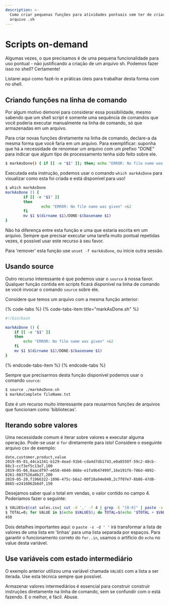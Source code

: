 ```yaml
---
description: >-
  Como criar pequenas funções para atividades pontuais sem ter de criar um
  arquivo .sh
---
```


# Scripts on-demand

Algumas vezes, o que precisamos é de uma pequena funcionalidade para uso pontual - não justificando a criação de um arquivo sh. Podemos fazer isso no shell? Certamente!

Listarei aqui como fazê-lo e práticas úteis para trabalhar desta forma com no shell.

## Criando funções na linha de comando

Por algum motivo demorei para considerar essa possibilidade, mesmo sabendo que um shell script é somente uma sequência de comandos que você poderia executar manualmente na linha de comando, só que armazenadas em um arquivo.

Para criar novas funções diretamente na linha de comando, declare-a da mesma forma que você faria em um arquivo. Para exemplificar: suponha que há a necessidade de renomear um arquivo com um prefixo "DONE" para indicar que algum tipo de processamento tenha sido feito sobre ele.

```bash
$ markAsDone() { if [[ -e "$1" ]]; then; echo "ERROR: No file name was given" >&2; fi; mv $1 $(dirname $1)/DONE-$(basename $1); }
```

Executada esta instrução, podemos usar o comando `which markAsDone` para visualizar como esta foi criada e está disponível para uso!

```bash
$ which markAsDone
markAsDone () {
        if [[ -e "$1" ]]
        then
                echo "ERROR: No file name was given" >&2
        fi
        mv $1 $(dirname $1)/DONE-$(basename $1)
}
```

Não há diferença entre esta função e uma que estaria escrita em um arquivo. Sempre que precisar executar uma tarefa muito pontual repetidas vezes, é possível usar este recurso à seu favor.

Para 'remover' esta função use `unset -f markAsDone`, ou inicie outra sessão.

## Usando source

Outro recurso interessante é que podemos usar o `source` à nossa favor. Qualquer função contida em scripts ficará disponível na linha de comando se você invocar o comando `source` sobre ele.

Considere que temos um arquivo com a mesma função anterior:

{% code-tabs %}
{% code-tabs-item title="markAsDone.sh" %}
```bash
#!/bin/bash

markAsDone () {
	if [[ -e "$1" ]]
	then
		echo "ERROR: No file name was given" >&2
	fi
	mv $1 $(dirname $1)/DONE-$(basename $1)
}
```
{% endcode-tabs-item %}
{% endcode-tabs %}

Sempre que precisarmos desta função disponível podemos usar o comando `source`:

```bash
$ source ./markAsDone.sh
$ markAsComplete fileName.txt
```

Este é um recurso muito interessante para reusarmos funções de arquivos que funcionam como 'bibliotecas'.

## Iterando sobre valores

Uma necessidade comum é iterar sobre valores e executar alguma operação. Pode-se usar o `for` diretamente para isto! Considere o eseguinte arquivo csv de exemplo:

```text
date,customer,product,value
2019-05-01,44ca1341-b129-4ead-91b6-cda4d7db1743,e0a8550f-59c2-48cb-88c3-ccf3ef5c13e7,100
2019-05-06,0aacdf97-e650-4840-868e-e1fa9b47499f,16e191f6-786d-4092-8261-0837526a8b27,200
2019-05-20,f1966322-1096-475c-b6a2-00f28a94e040,2c7f07e7-8b86-47d8-8665-e2416062b6df,150
```

Desejamos saber qual o total em vendas, o valor contido no campo 4. Poderíamos fazer o seguinte:

```bash
$ VALUES=$(cat sales.csv| cut -d ',' -f 4 | grep -E "[0-9]" | paste -s -d ' ')
$ TOTAL=0; for VALUE in $(echo $VALUES); do TOTAL=$(echo "$TOTAL + $VALUE" | bc); done; echo $TOTAL
450
```

Dois detalhes importantes aqui: o `paste -s -d ' '` irá transformar a lista de valores de uma lista em 'linhas' para uma lista separada por espaços. Para garantir o funcionamento correto do `for..in`, usamos o artifício do `echo` no value desta variável.

## Use variáveis com estado intermediário

O exemplo anterior utilizou uma variável chamada `VALUES` com a lista a ser iterada. Use esta técnica sempre que possível.

Armazenar valores intermediários é essencial para construir construir instruções diretamente na linha de comando, sem se confundir com o está fazendo. E o melhor, é fácil. Abuse.





